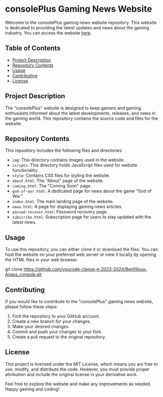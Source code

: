 # consolePlus Gaming News Website

Welcome to the consolePlus gaming news website repository. This website is dedicated to providing the latest updates and news about the gaming industry. You can access the website [here](https://youcode-classe-e-2023-2024.github.io/Benfillous-Anass_console/).

## Table of Contents
- [Project Description](#project-description)
- [Repository Contents](#repository-contents)
- [Usage](#usage)
- [Contributing](#contributing)
- [License](#license)

## Project Description

The "consolePlus" website is designed to keep gamers and gaming enthusiasts informed about the latest developments, releases, and news in the gaming world. This repository contains the source code and files for the website.

## Repository Contents

This repository includes the following files and directories:

- `img`: This directory contains images used in the website.
- `scripts`: This directory holds JavaScript files used for website functionality.
- `style`: Contains CSS files for styling the website.
- `about.html`: The "About" page of the website.
- `coming.html`: The "Coming Soon" page.
- `god-of-war.html`: A dedicated page for news about the game "God of War."
- `index.html`: The main landing page of the website.
- `news.html`: A page for displaying gaming news articles.
- `passwd-recover.html`: Password recovery page.
- `subscribe.html`: Subscription page for users to stay updated with the latest news.

## Usage

To use this repository, you can either clone it or download the files. You can host the website on your preferred web server or view it locally by opening the HTML files in your web browser.

git clone https://github.com/youcode-classe-e-2023-2024/Benfillous-Anass_console.git

## Contributing

If you would like to contribute to the "consolePlus" gaming news website, please follow these steps:

1. Fork the repository to your GitHub account.
2. Create a new branch for your changes.
3. Make your desired changes.
4. Commit and push your changes to your fork.
5. Create a pull request to the original repository.

## License

This project is licensed under the MIT License, which means you are free to use, modify, and distribute the code. However, you must provide proper attribution and include the original license in your derivative work.

Feel free to explore the website and make any improvements as needed. Happy gaming and coding!
